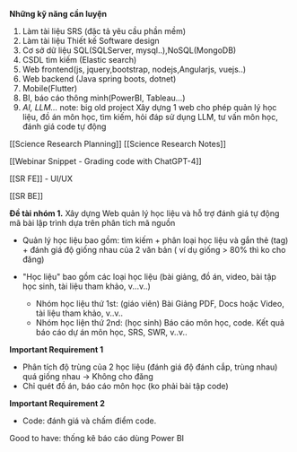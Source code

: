 **Những kỹ năng cần luyện**
1. Làm tài liệu SRS (đặc tả yêu cầu phần mềm)
2. Làm tài liệu Thiết kế Software design
3. Cơ sở dữ liệu SQL(SQLServer, mysql..),NoSQL(MongoDB)
4. CSDL tìm kiếm (Elastic search)
5. Web frontend(js, jquery,bootstrap, nodejs,Angularjs, vuejs..)
6. Web backend (Java spring boots, dotnet) 
7. Mobile(Flutter) 
8. BI, báo cáo thông minh(PowerBI, Tableau...)
9. *AI, LLM...*
note: big old project
	Xây dựng 1 web cho phép quản lý học liệu, đồ án môn học, tìm kiếm, hỏi đáp sử dụng LLM, tư vấn môn học, đánh giá code tự động


[[Science Research Planning]]
[[Science Research Notes]]

[[Webinar Snippet -  Grading code with ChatGPT-4]]

[[SR FE]] - UI/UX

[[SR BE]]


**Đề tài nhóm 1.** Xây dựng Web quản lý học liệu và hỗ trợ đánh giá tự động mã bài lập trình dựa trên phân tích mã nguồn

+ Quản lý học liệu bao gồm:  tìm kiếm + phân loại học liệu và gắn thẻ (tag) + đánh giá độ giống nhau của 2 văn bản ( ví dụ giống > 80% thì ko cho đăng)

+ "Học liệu" bao gồm các loại học liệu (bài giảng, đồ án, video, bài tập học sinh, tài liệu tham khảo, v...v..) 
	+ Nhóm học liệu thứ 1st: (giáo viên) Bài Giảng PDF, Docs hoặc Video, tài liệu tham khảo, v..v.. 
	+ Nhóm học liện thứ 2nd: (học sinh) Báo cáo môn học, code. Kết quả báo cáo dự án môn học, SRS, SWR, v..v.. 


**Important Requirement 1**
+ Phân tích độ trùng của 2 học liệu (đánh giá độ đánh cắp, trùng nhau)
	quá giống nhau -> Không cho đăng 
+ Chỉ quét đồ án, báo cáo môn học (ko phải bài tập code)


**Important Requirement 2**
+ Code: đánh giá và chấm điểm code. 

Good to have: thống kê báo cáo dùng Power BI
